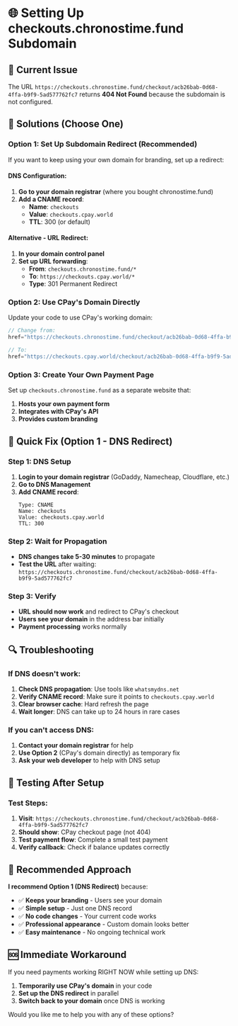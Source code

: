 # 🌐 Setting Up checkouts.chronostime.fund Subdomain

## 🚨 Current Issue
The URL `https://checkouts.chronostime.fund/checkout/acb26bab-0d68-4ffa-b9f9-5ad577762fc7` returns **404 Not Found** because the subdomain is not configured.

## 🔧 Solutions (Choose One)

### **Option 1: Set Up Subdomain Redirect (Recommended)**

If you want to keep using your own domain for branding, set up a redirect:

#### **DNS Configuration:**
1. **Go to your domain registrar** (where you bought chronostime.fund)
2. **Add a CNAME record**:
   - **Name**: `checkouts`
   - **Value**: `checkouts.cpay.world`
   - **TTL**: 300 (or default)

#### **Alternative - URL Redirect:**
1. **In your domain control panel**
2. **Set up URL forwarding**:
   - **From**: `checkouts.chronostime.fund/*`
   - **To**: `https://checkouts.cpay.world/*`
   - **Type**: 301 Permanent Redirect

### **Option 2: Use CPay's Domain Directly**

Update your code to use CPay's working domain:

```javascript
// Change from:
href="https://checkouts.chronostime.fund/checkout/acb26bab-0d68-4ffa-b9f9-5ad577762fc7"

// To:
href="https://checkouts.cpay.world/checkout/acb26bab-0d68-4ffa-b9f9-5ad577762fc7"
```

### **Option 3: Create Your Own Payment Page**

Set up `checkouts.chronostime.fund` as a separate website that:
1. **Hosts your own payment form**
2. **Integrates with CPay's API**
3. **Provides custom branding**

## 🚀 Quick Fix (Option 1 - DNS Redirect)

### **Step 1: DNS Setup**
1. **Login to your domain registrar** (GoDaddy, Namecheap, Cloudflare, etc.)
2. **Go to DNS Management**
3. **Add CNAME record**:
   ```
   Type: CNAME
   Name: checkouts
   Value: checkouts.cpay.world
   TTL: 300
   ```

### **Step 2: Wait for Propagation**
- **DNS changes take 5-30 minutes** to propagate
- **Test the URL** after waiting: `https://checkouts.chronostime.fund/checkout/acb26bab-0d68-4ffa-b9f9-5ad577762fc7`

### **Step 3: Verify**
- **URL should now work** and redirect to CPay's checkout
- **Users see your domain** in the address bar initially
- **Payment processing** works normally

## 🔍 Troubleshooting

### **If DNS doesn't work:**
1. **Check DNS propagation**: Use tools like `whatsmydns.net`
2. **Verify CNAME record**: Make sure it points to `checkouts.cpay.world`
3. **Clear browser cache**: Hard refresh the page
4. **Wait longer**: DNS can take up to 24 hours in rare cases

### **If you can't access DNS:**
1. **Contact your domain registrar** for help
2. **Use Option 2** (CPay's domain directly) as temporary fix
3. **Ask your web developer** to help with DNS setup

## 📱 Testing After Setup

### **Test Steps:**
1. **Visit**: `https://checkouts.chronostime.fund/checkout/acb26bab-0d68-4ffa-b9f9-5ad577762fc7`
2. **Should show**: CPay checkout page (not 404)
3. **Test payment flow**: Complete a small test payment
4. **Verify callback**: Check if balance updates correctly

## 🎯 Recommended Approach

**I recommend Option 1 (DNS Redirect)** because:
- ✅ **Keeps your branding** - Users see your domain
- ✅ **Simple setup** - Just one DNS record
- ✅ **No code changes** - Your current code works
- ✅ **Professional appearance** - Custom domain looks better
- ✅ **Easy maintenance** - No ongoing technical work

## 🆘 Immediate Workaround

If you need payments working RIGHT NOW while setting up DNS:

1. **Temporarily use CPay's domain** in your code
2. **Set up the DNS redirect** in parallel
3. **Switch back to your domain** once DNS is working

Would you like me to help you with any of these options?